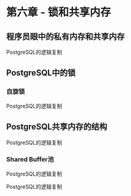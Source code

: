 # 第六章 - 锁和共享内存


## 程序员眼中的私有内存和共享内存


PostgreSQL的逻辑复制

## PostgreSQL中的锁

### 自旋锁

PostgreSQL的逻辑复制

## PostgreSQL共享内存的结构

PostgreSQL的逻辑复制

### Shared Buffer池

PostgreSQL的逻辑复制


PostgreSQL的逻辑复制

